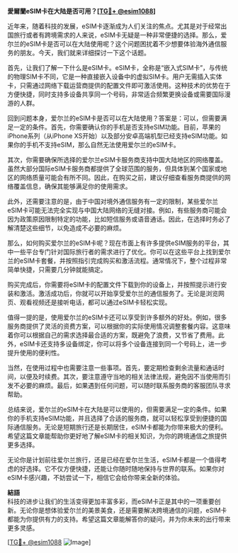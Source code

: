 **愛爾蘭eSIM卡在大陆是否可用？[[TG💪+ @esim1088](https://t.me/s/esim1088)]**

近年来，随着科技的发展，eSIM卡逐渐成为人们关注的焦点。尤其是对于经常出国旅行或者有跨境需求的人来说，eSIM卡无疑是一种非常便捷的选择。那么，爱尔兰的eSIM卡是否可以在大陆使用呢？这个问题困扰着不少想要体验海外通信服务的朋友。今天，我们就来详细探讨一下这个话题。

首先，让我们了解一下什么是eSIM卡。eSIM卡，全称是“嵌入式SIM卡”，与传统的物理SIM卡不同，它是一种直接嵌入设备中的虚拟SIM卡。用户无需插入实体卡，只需通过网络下载运营商提供的配置文件即可激活使用。这种技术的优势在于方便快捷，同时支持多设备共享同一个号码，非常适合频繁更换设备或需要国际漫游的人群。

回到问题本身，爱尔兰的eSIM卡是否可以在大陆使用？答案是：可以，但需要满足一定的条件。首先，你需要确认你的手机是否支持eSIM功能。目前，苹果的iPhone系列（从iPhone XS开始）以及部分安卓高端机型已经支持eSIM功能。如果你的手机不支持eSIM，那么自然无法使用爱尔兰的eSIM卡。

其次，你需要确保所选择的爱尔兰eSIM卡服务商支持中国大陆地区的网络覆盖。虽然大部分国际eSIM卡服务商都提供了全球范围的服务，但具体到某个国家或地区的网络质量可能会有所不同。因此，在购买之前，建议仔细查看服务商提供的网络覆盖信息，确保其能够满足你的使用需求。

此外，还需要注意的是，由于中国对境外通信服务有一定的限制，某些爱尔兰eSIM卡可能无法完全实现与中国大陆网络的无缝对接。例如，有些服务商可能会因为政策原因限制特定的功能，比如短信服务或语音通话。因此，在选择时务必了解清楚这些细节，以免造成不必要的麻烦。

那么，如何购买爱尔兰的eSIM卡呢？现在市面上有许多提供eSIM服务的平台，其中一些平台专门针对国际旅行者的需求进行了优化。你可以在这些平台上找到爱尔兰的eSIM卡套餐，并按照指引完成购买和激活流程。通常情况下，整个过程非常简单快捷，只需要几分钟就能搞定。

购买完成后，你需要将eSIM卡的配置文件下载到你的设备上，并按照提示进行安装和激活。激活成功后，你就可以开始享受爱尔兰的通信服务了。无论是浏览网页、观看视频还是接听电话，都可以通过eSIM卡轻松实现。

值得一提的是，使用爱尔兰的eSIM卡还可以享受到许多额外的好处。例如，很多服务商提供了灵活的资费方案，可以根据你的实际使用情况调整套餐内容。这意味着你可以根据自己的需求选择最合适的方案，既避免了浪费，又节省了费用。此外，eSIM卡还支持多设备绑定，你可以将多个设备连接到同一个号码上，进一步提升使用的便利性。

当然，在使用过程中也需要注意一些事项。首先，要定期检查剩余流量和通话时间，以便及时续费。其次，要注意遵守当地的相关法律法规，避免因不当使用而引发不必要的麻烦。最后，如果遇到任何问题，可以随时联系服务商的客服团队寻求帮助。

总结来说，爱尔兰的eSIM卡在大陆是可以使用的，但需要满足一定的条件。如果你的手机支持eSIM功能，并且选择了合适的服务商，就可以轻松享受到便捷的国际通信服务。无论是短期旅行还是长期居住，eSIM卡都能为你带来极大的便利。希望这篇文章能帮助你更好地了解eSIM卡的相关知识，为你的跨境通信之旅提供更多选择。

无论你是计划前往爱尔兰旅行，还是已经在爱尔兰生活，eSIM卡都是一个值得考虑的好选择。它不仅方便快捷，还能让你随时随地保持与世界的联系。如果你对eSIM卡感兴趣，不妨尝试一下，相信它会给你带来全新的体验。

**結語**  
科技的进步让我们的生活变得更加丰富多彩，而eSIM卡正是其中的一项重要创新。无论你是想体验爱尔兰的美景美食，还是需要解决跨境通信的问题，eSIM卡都能为你提供有力的支持。希望这篇文章能解答你的疑问，并为你未来的出行带来更多灵感。

[[TG💪+ @esim1088](https://t.me/s/esim1088) ![Image](https://i.postimg.cc/4NQfJmqS/Snipaste-2025-05-13-00-14-12.png)]